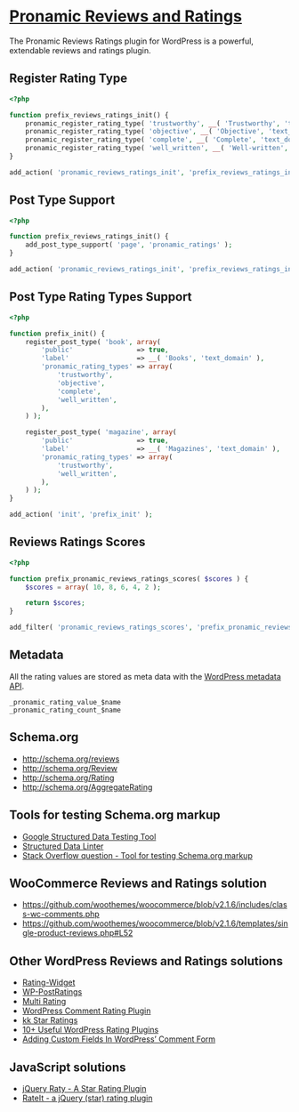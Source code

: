 # [Pronamic Reviews and Ratings](http://www.happywp.com/plugins/pronamic-reviews-ratings/)

The Pronamic Reviews Ratings plugin for WordPress is a powerful, extendable reviews and ratings plugin.


## Register Rating Type

```php
<?php

function prefix_reviews_ratings_init() {
	pronamic_register_rating_type( 'trustworthy', __( 'Trustworthy', 'text_domain' ) );
	pronamic_register_rating_type( 'objective', __( 'Objective', 'text_domain' ) );
	pronamic_register_rating_type( 'complete', __( 'Complete', 'text_domain' ) );
	pronamic_register_rating_type( 'well_written', __( 'Well-written', 'text_domain' ) );
}

add_action( 'pronamic_reviews_ratings_init', 'prefix_reviews_ratings_init' );

```


## Post Type Support

```php
<?php

function prefix_reviews_ratings_init() {
	add_post_type_support( 'page', 'pronamic_ratings' );
}

add_action( 'pronamic_reviews_ratings_init', 'prefix_reviews_ratings_init' );

```


## Post Type Rating Types Support

```php
<?php

function prefix_init() {
	register_post_type( 'book', array(
		'public'                => true,
		'label'                 => __( 'Books', 'text_domain' ),
		'pronamic_rating_types' => array(
			'trustworthy',
			'objective',
			'complete',
			'well_written',
		),
	) );

	register_post_type( 'magazine', array(
		'public'                => true,
		'label'                 => __( 'Magazines', 'text_domain' ),
		'pronamic_rating_types' => array(
			'trustworthy',
			'well_written',
		),
	) );
}

add_action( 'init', 'prefix_init' );

```


## Reviews Ratings Scores

```php
<?php

function prefix_pronamic_reviews_ratings_scores( $scores ) {
	$scores = array( 10, 8, 6, 4, 2 );

	return $scores;
}

add_filter( 'pronamic_reviews_ratings_scores', 'prefix_pronamic_reviews_ratings_scores' );

```


## Metadata

All the rating values are stored as meta data with the [WordPress metadata API](http://codex.wordpress.org/Metadata_API).

```
_pronamic_rating_value_$name
_pronamic_rating_count_$name
```


## Schema.org

*	http://schema.org/reviews
*	http://schema.org/Review
*	http://schema.org/Rating
*	http://schema.org/AggregateRating


## Tools for testing Schema.org markup

*	[Google Structured Data Testing Tool](http://www.google.nl/webmasters/tools/richsnippets)
*	[Structured Data Linter](http://linter.structured-data.org/)
*	[Stack Overflow question - Tool for testing Schema.org markup](http://stackoverflow.com/q/6496114)
	

## WooCommerce Reviews and Ratings solution

*	https://github.com/woothemes/woocommerce/blob/v2.1.6/includes/class-wc-comments.php
*	https://github.com/woothemes/woocommerce/blob/v2.1.6/templates/single-product-reviews.php#L52


## Other WordPress Reviews and Ratings solutions

*	[Rating-Widget](http://wordpress.org/plugins/rating-widget/)
*	[WP-PostRatings](http://wordpress.org/plugins/wp-postratings/)
*	[Multi Rating](http://wordpress.org/plugins/multi-rating/)
*	[WordPress Comment Rating Plugin](http://codecanyon.net/item/wordpress-comment-rating-plugin/6582710)
*	[kk Star Ratings](http://wordpress.org/plugins/kk-star-ratings/)
*	[10+ Useful WordPress Rating Plugins](http://www.tripwiremagazine.com/2012/10/wordpress-rating-plugins.html)
*	[Adding Custom Fields In WordPress’ Comment Form](http://wp.smashingmagazine.com/2012/05/08/adding-custom-fields-in-wordpress-comment-form/)

## JavaScript solutions

*	[jQuery Raty - A Star Rating Plugin](http://wbotelhos.com/raty)
*	[RateIt - a jQuery (star) rating plugin](http://rateit.codeplex.com/)
